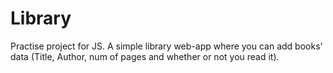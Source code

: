 # Library
Practise project for JS. A simple library web-app where you can add books' data (Title, Author, num of pages and whether or not you read it).
